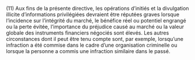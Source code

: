 (11) Aux fins de la présente directive, les opérations d’initiés et la divulgation illicite d’informations privilégiées devraient être réputées graves lorsque l’incidence sur l’intégrité du marché, le bénéfice réel ou potentiel engrangé ou la perte évitée, l’importance du préjudice causé au marché ou la valeur globale des instruments financiers négociés sont élevés. Les autres circonstances dont il peut être tenu compte sont, par exemple, lorsqu’une infraction a été commise dans le cadre d’une organisation criminelle ou lorsque la personne a commis une infraction similaire dans le passé.